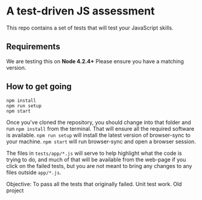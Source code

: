 # A test-driven JS assessment
This repo contains a set of tests that will test your JavaScript skills.

## Requirements
We are testing this on **Node 4.2.4+** Please ensure you have a matching version.

## How to get going

    npm install
    npm run setup
    npm start

Once you've cloned the repository, you should change into that folder and run
`npm install` from the terminal. That will ensure all the required software is
available.
`npm run setup` will install the latest version of browser-sync to
your machine.
`npm start` will run browser-sync and open a browser session.


The files in `tests/app/*.js` will serve to help highlight what the code is
trying to do, and much of that will be available from the web-page if you click
on the failed tests, but you are not meant to bring any changes to any files
outside `app/*.js`.


Objective: To pass all the tests that originally failed. Unit test work. Old project
